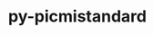 ---
title: "py-picmistandard"
layout: cache
categories: [package, develop-2024-01-07]
meta: {"versions": ["0.25.0"], "compilers": ["gcc@=11.4.0", "gcc@=9.4.0", "oneapi@=2023.2.0"], "oss": ["ubuntu20.04"], "platforms": ["linux"], "targets": ["neoverse_v1", "ppc64le", "x86_64_v3"], "stacks": ["e4s", "e4s-neoverse_v1", "e4s-oneapi", "e4s-power", "root"], "num_specs": 4, "num_specs_by_stack": {"root": 4, "e4s-neoverse_v1": 1, "e4s-power": 1, "e4s": 1, "e4s-oneapi": 1}}
spec_details: [{"hash": "gut4zx3cahvog3tndgromsz65tq6rdqk", "compiler": "gcc@=11.4.0", "versions": ["0.25.0"], "os": "ubuntu20.04", "platform": "linux", "target": "neoverse_v1", "variants": ["build_system=python_pip"], "stacks": ["root", "e4s-neoverse_v1"], "size": "-", "tarball": "https://binaries.spack.io/develop-2024-01-07/build_cache/linux-ubuntu20.04-neoverse_v1/gcc-11.4.0/py-picmistandard-0.25.0/linux-ubuntu20.04-neoverse_v1-gcc-11.4.0-py-picmistandard-0.25.0-gut4zx3cahvog3tndgromsz65tq6rdqk.spack"}, {"hash": "ggnydvgoird3izud2puoxwa7sn5rirbn", "compiler": "gcc@=9.4.0", "versions": ["0.25.0"], "os": "ubuntu20.04", "platform": "linux", "target": "ppc64le", "variants": ["build_system=python_pip"], "stacks": ["root", "e4s-power"], "size": "-", "tarball": "https://binaries.spack.io/develop-2024-01-07/build_cache/linux-ubuntu20.04-ppc64le/gcc-9.4.0/py-picmistandard-0.25.0/linux-ubuntu20.04-ppc64le-gcc-9.4.0-py-picmistandard-0.25.0-ggnydvgoird3izud2puoxwa7sn5rirbn.spack"}, {"hash": "brzh4iepz6wvmvkbrdn2mhte5gm2pyyc", "compiler": "gcc@=11.4.0", "versions": ["0.25.0"], "os": "ubuntu20.04", "platform": "linux", "target": "x86_64_v3", "variants": ["build_system=python_pip"], "stacks": ["e4s", "root"], "size": "-", "tarball": "https://binaries.spack.io/develop-2024-01-07/build_cache/linux-ubuntu20.04-x86_64_v3/gcc-11.4.0/py-picmistandard-0.25.0/linux-ubuntu20.04-x86_64_v3-gcc-11.4.0-py-picmistandard-0.25.0-brzh4iepz6wvmvkbrdn2mhte5gm2pyyc.spack"}, {"hash": "2hphq4irhlwmxxexm3hkwsytek4hama7", "compiler": "oneapi@=2023.2.0", "versions": ["0.25.0"], "os": "ubuntu20.04", "platform": "linux", "target": "x86_64_v3", "variants": ["build_system=python_pip"], "stacks": ["e4s-oneapi", "root"], "size": "-", "tarball": "https://binaries.spack.io/develop-2024-01-07/build_cache/linux-ubuntu20.04-x86_64_v3/oneapi-2023.2.0/py-picmistandard-0.25.0/linux-ubuntu20.04-x86_64_v3-oneapi-2023.2.0-py-picmistandard-0.25.0-2hphq4irhlwmxxexm3hkwsytek4hama7.spack"}]
---